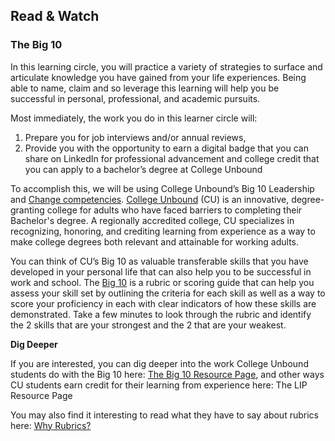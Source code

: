 ## Read & Watch

### The Big 10

In this learning circle, you will practice a variety of strategies to surface and articulate knowledge you have gained from your life experiences. Being able to name, claim and so leverage this learning will help you be successful in personal, professional, and academic pursuits. 

Most immediately, the work you do in this learner circle will:
1. Prepare you for job interviews and/or annual reviews, 
1. Provide you with the opportunity to earn a digital badge that you can share on LinkedIn for professional advancement and college credit that you can apply to a bachelor’s degree at College Unbound

To accomplish this, we will be using  College Unbound’s Big 10 Leadership and [Change competencies](https://www.collegeunbound.org/apps/pages/index.jsp?uREC_ID=308712&type=d&pREC_ID=2165597). [College Unbound](https://www.collegeunbound.org) (CU) is an innovative, degree-granting college for adults who have faced barriers to completing their Bachelor's degree. A regionally accredited college, CU specializes in recognizing, honoring, and crediting learning from experience as a way to make college degrees both relevant and attainable for working adults. 

You can think of CU’s Big 10 as valuable transferable skills that you have developed in your personal life that can also help you to be successful in work and school.  The [Big 10](https://collegeunbound.digication.com/Big10resources/my-co-curriculars) is a rubric or scoring guide that can  help you assess your skill set  by outlining the criteria for each skill as well as a way to score your proficiency in each with clear indicators of how these skills are demonstrated.
 Take a few minutes to look through the rubric and identify  the 2 skills that are your strongest and the 2 that are your weakest.
 
 **Dig Deeper**
 
If you are interested, you can dig deeper into the work College Unbound students do with the Big 10 here: [The Big 10 Resource Page](https://collegeunbound.digication.com/Big10resources/about-me), and other ways CU students earn credit for their learning from experience here: The LIP Resource Page

 You may also find it interesting to read what they have to say about rubrics here: [Why Rubrics?](https://faculty.chass.ncsu.edu/slatta/hi216/learning/whyrubrics.html) 
